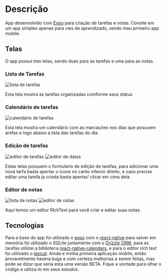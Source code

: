 # Descrição

App desenvolvido com [Expo](https://expo.dev/) para criação de tarefas e notas.
Consite em um app simples apenas para vies de aprendizado, sendo meu primeiro app mobile.

## Telas

O app possui tres telas, sendo duas para as tarefas e uma para as notas.

### Lista de Tarefas

![lista de tarefas](images/task_list.jpg)

Esta tela mostra as tarefas organizadas comforme seus status

### Calendário de tarefas

![calendário de tarefas](images/task_calendar.jpg)

Esta tela mostra um calendário com as marcações nos dias que posuuem arefas e logo abaixo a lista das tarefas do dia

### Edição de tarefas

![editor de tarefas](images/task_editor.jpg) ![editor de datas](images/selected_day.jpg)

Estas telas possuem o formulario de edição de tarefas, para adicionar uma nova tarfa basta apertar o icone no canto inferior direito, e caso precise editar uma tarefa ja criada basta apertar/ clicar em cima dela.

### Editor de notas

![lista de notas](images/notes_list.jpg) ![editor de notas](images/notes_editor.jpg)

Aqui temos um editor RIchText para você criar e editar suas notas.

## Tecnologias

Para a base do app foi utilizado o [expo](https://expo.dev/) com o [react-native](https://reactnative.dev/) para salver em memória foi utilizado o SQLite juntamente com o [Drizzle ORM](https://orm.drizzle.team/), para as tarefas utilizei a biblioteca [react-native-calendars](https://wix.github.io/react-native-calendars/docs/Intro), e para o editor rich text foi utilizado o [lexical](https://lexical.dev/).
Ainda e minha primeira aplicação mobile, então provavelmente havera bugs e com certeza melhorias a serem feitas, mas pode se dizar que seria esta uma versão BETA.
Fique a vontade para olhar o código e utiliza-lo em seus estudos.
